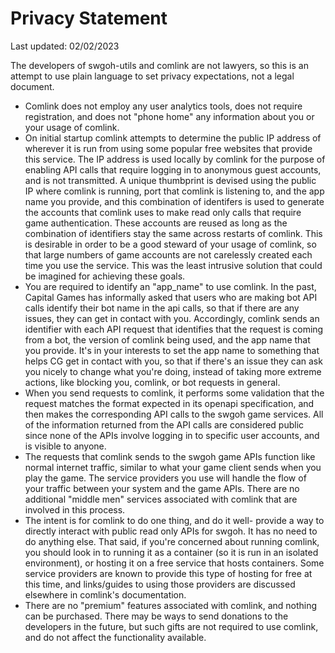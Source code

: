 # Privacy Statement
Last updated: 02/02/2023

The developers of swgoh-utils and comlink are not lawyers, so this is an attempt to use plain language to set privacy expectations, not a legal document.

- Comlink does not employ any user analytics tools, does not require registration, and does not "phone home" any information about you or your usage of comlink.
- On initial startup comlink attempts to determine the public IP address of wherever it is run from using some popular free websites that provide this service.  The IP address is used locally by comlink for the purpose of enabling API calls that require logging in to anonymous guest accounts, and is not transmitted.  A unique thumbprint is devised using the public IP where comlink is running, port that comlink is listening to, and the app name you provide, and this combination of identifers is used to generate the accounts that comlink uses to make read only calls that require game authentication.  These accounts are reused as long as the combination of identifiers stay the same across restarts of comlink.  This is desirable in order to be a good steward of your usage of comlink, so that large numbers of game accounts are not carelessly created each time you use the service.  This was the least intrusive solution that could be imagined for achieving these goals.
- You are required to identify an "app_name" to use comlink.  In the past, Capital Games has informally asked that users who are making bot API calls identify their bot name in the api calls, so that if there are any issues, they can get in contact with you.  Accordingly, comlink sends an identifier with each API request that identifies that the request is coming from a bot, the version of comlink being used, and the app name that you provide.  It's in your interests to set the app name to something that helps CG get in contact with you, so that if there's an issue they can ask you nicely to change what you're doing, instead of taking more extreme actions, like blocking you, comlink, or bot requests in general.
- When you send requests to comlink, it performs some validation that the request matches the format expected in its openapi specification, and then makes the corresponding API calls to the swgoh game services.  All of the information returned from the API calls are considered public since none of the APIs involve logging in to specific user accounts, and is visible to anyone.
- The requests that comlink sends to the swgoh game APIs function like normal internet traffic, similar to what your game client sends when you play the game.  The service providers you use will handle the flow of your traffic between your system and the game APIs.  There are no additional "middle men" services associated with comlink that are involved in this process.
- The intent is for comlink to do one thing, and do it well- provide a way to directly interact with public read only APIs for swgoh.  It has no need to do anything else.  That said, if you're concerned about running comlink, you should look in to running it as a container (so it is run in an isolated environment), or hosting it on a free service that hosts containers.  Some service providers are known to provide this type of hosting for free at this time, and links/guides to using those providers are discussed elsewhere in comlink's documentation.
- There are no "premium" features associated with comlink, and nothing can be purchased.  There may be ways to send donations to the developers in the future, but such gifts are not required to use comlink, and do not affect the functionality available.
